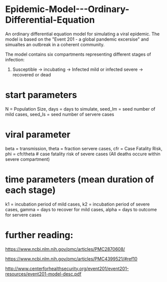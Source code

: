 # Epidemic-Model---Ordinary-Differential-Equation
An ordinary differential equation model for simulating a viral epidemic. The model is based on the "Event 201 - a global pandemic excersise" and simualtes an outbreak in a coherent community.

The	model	contains	six	compartments	representing	different	stages	of	
infection:
1) Susceptible -> incubating -> Infected mild or infected severe -> recovered or dead

# start parameters
  N = Population Size,
  days = days to simulate,
  seed_Im = seed number of mild cases,
  seed_Is = seed number of servere cases

# viral parameter
 beta = transmission,
 theta = fraction servere cases,
 cfr = Case Fatality Risk,
 phi = cfr/theta # case fatality risk of severe cases (All deaths occure within severe compartment)

# time parameters (mean duration of each stage)
  k1 = incubation period of mild cases,
  k2 = incubation period of severe cases, 
  gamma = days to recover for mild cases,
  alpha = days to outcome for servere cases

# further reading: 
  https://www.ncbi.nlm.nih.gov/pmc/articles/PMC2870608/

  https://www.ncbi.nlm.nih.gov/pmc/articles/PMC4399521/#ref10

  http://www.centerforhealthsecurity.org/event201/event201-resources/event201-model-desc.pdf
